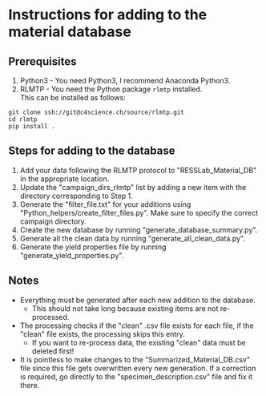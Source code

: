# Instructions for adding to the material database

## Prerequisites

1. Python3 - You need Python3, I recommend Anaconda Python3.
1. RLMTP - You need the Python package `rlmtp` installed.  
This can be installed as follows: 
```
git clone ssh://git@c4science.ch/source/rlmtp.git
cd rlmtp
pip install .
```

## Steps for adding to the database

1. Add your data following the RLMTP protocol to "RESSLab_Material_DB" in the appropriate location.
1. Update the "campaign_dirs_rlmtp" list by adding a new item with the directory corresponding to Step 1.
1. Generate the "filter_file.txt" for your additions using "Python_helpers/create_filter_files.py". Make sure to specify the correct campaign directory.
1. Create the new database by running "generate_database_summary.py".
1. Generate all the clean data by running "generate_all_clean_data.py".
1. Generate the yield properties file by running "generate_yield_properties.py".

## Notes
- Everything must be generated after each new addition to the database.
    - This should not take long because existing items are not re-processed.
- The processing checks if the "clean" .csv file exists for each file, if the "clean" file exists, the processing skips this entry.
    - If you want to re-process data, the existing "clean" data must be deleted first!
- It is pointless to make changes to the "Summarized_Material_DB.csv" file since this file gets overwritten every new generation. If a correction is required, go directly to the "specimen_description.csv" file and fix it there.
